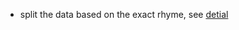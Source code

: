 - split the data based on the exact rhyme, see [detial](https://github.com/RapGenerator/WangShijun/tree/master/rhyme_study/data_split_by_rhyme#data-splitting-by-rhyme)
